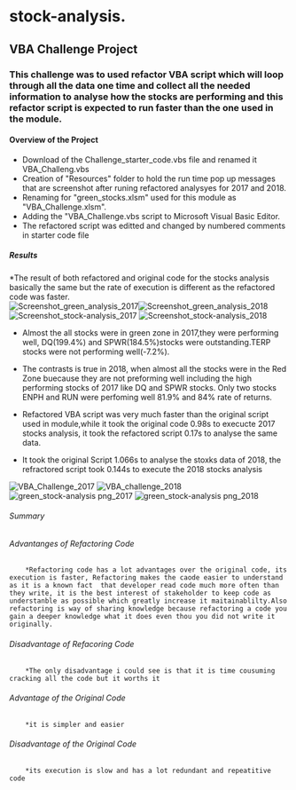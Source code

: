 # stock-analysis.
## VBA  Challenge Project
### This challenge was to used  refactor VBA script which will loop through all the data one time and collect all the needed information to analyse how the stocks are performing and this refactor script is expected to run faster than the one used in the module.
#### Overview of the Project
   * Download of the Challenge_starter_code.vbs file and renamed it VBA_Challeng.vbs
   * Creation of "Resources" folder to hold the run time pop up messages that are screenshot after runing refactored analysyes for 2017 and 2018.
   * Renaming for "green_stocks.xlsm" used for this module as "VBA_Challenge.xlsm".
   * Adding the "VBA_Challenge.vbs script to Microsoft  Visual Basic Editor.
   * The refactored script was editted and changed by numbered comments in starter code file
##### Results
   *The result of both refactored and original code for the stocks analysis  basically the same  but the rate of execution is different as the refactored code was   faster.  
   ![Screenshot_green_analysis_2017](https://user-images.githubusercontent.com/64270455/183978635-98230285-1443-4769-8219-61adf59425e2.png)![Screenshot_green_analysis_2018](https://user-images.githubusercontent.com/64270455/183978679-1275ea4f-b29c-4c82-ae2c-d008fb76c94d.png) 
   ![Screenshot_stock-analysis_2017](https://user-images.githubusercontent.com/64270455/183979031-e255d242-0422-4f79-a8c4-3778bf26ad48.png)
![Screenshot_stock-analysis_2018](https://user-images.githubusercontent.com/64270455/183979132-62cf4638-cadb-4012-a9ee-b6c196e85b2c.png)


   * Almost the all stocks were in green zone in 2017,they were performing well, DQ(199.4%) and  SPWR(184.5%)stocks were outstanding.TERP stocks were not performing          well(-7.2%).
   
   * The contrasts is true in 2018, when almost all the stocks were in the Red Zone buecause they are not preforming well including the high performing stocks of 2017    like DQ and SPWR stocks. Only two stocks ENPH and RUN were perfoming well 81.9% and 84% rate of returns.
   
   *  Refactored VBA script was very much faster than the original script used in module,while it took the original code 0.98s to execucte 2017 stocks analysis, it took the refactored script 0.17s to analyse the same data.
   
   *  It took the original Script 1.066s to analyse the stoxks data of 2018, the refractored script took 0.144s to execute the 2018 stocks analysis
   
   ![VBA_Challenge_2017](https://user-images.githubusercontent.com/64270455/183961718-07ae3295-cdf6-4991-aae0-cebbe695cfd1.png)
   ![VBA_challenge_2018](https://user-images.githubusercontent.com/64270455/183961840-3815eb86-3024-42d1-ae8d-2fb85611fb99.png)
   ![green_stock-analysis png_2017](https://user-images.githubusercontent.com/64270455/183961938-2a6fea12-f870-46bb-8582-707212e168bf.png)
   ![green_stock-analysis png_2018](https://user-images.githubusercontent.com/64270455/183962012-90feb860-1b8c-41b1-9646-7670f850a856.png)
   
   ###### Summary
   ###### Advantanges of Refactoring Code
        *Refactoring code has a lot advantages over the original code, its execution is faster, Refactoring makes the caode easier to understand as it is a known fact  that developer read code much more often than they write, it is the best interest of stakeholder to keep code as understanble as possible which greatly increase it maitainablilty.Also refactoring is way of sharing knowledge because refactoring a code you gain a deeper knowledge what it does even thou you did not write it originally.
   ###### Disadvantage of Refacoring Code
        *The only disadvantage i could see is that it is time cousuming cracking all the code but it worths it
  ###### Advantage of the Original Code
        *it is simpler and easier 
  ###### Disadvantage of the Original Code
        *its execution is slow and has a lot redundant and repeatitive code
